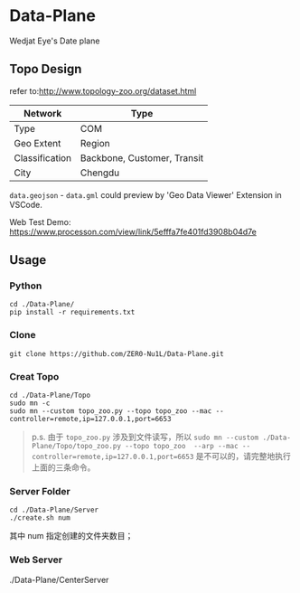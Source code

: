 # Data-Plane
Wedjat Eye's Date plane

## Topo Design
refer to:http://www.topology-zoo.org/dataset.html

| Network        | Type                        |
| -------------- | --------------------------- |
| Type           | COM                         |
| Geo Extent     | Region                      |
| Classification | Backbone, Customer, Transit |
| City           | Chengdu                     |

`data.geojson` - `data.gml` could preview by 'Geo Data Viewer' Extension in VSCode.

Web Test Demo: https://www.processon.com/view/link/5efffa7fe401fd3908b04d7e

## Usage
### Python
```shell
cd ./Data-Plane/
pip install -r requirements.txt
```
### Clone
```shell
git clone https://github.com/ZER0-Nu1L/Data-Plane.git
```

### Creat Topo
```shell
cd ./Data-Plane/Topo
sudo mn -c
sudo mn --custom topo_zoo.py --topo topo_zoo --mac --controller=remote,ip=127.0.0.1,port=6653
```
> p.s. 由于 `topo_zoo.py` 涉及到文件读写，所以 `sudo mn --custom ./Data-Plane/Topo/topo_zoo.py --topo topo_zoo  --arp --mac --controller=remote,ip=127.0.0.1,port=6653` 是不可以的，请完整地执行上面的三条命令。

### Server Folder
```shell
cd ./Data-Plane/Server
./create.sh num
```
其中 num 指定创建的文件夹数目；

### Web Server
./Data-Plane/CenterServer